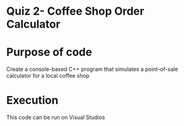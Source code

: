 # Quiz 2- Coffee Shop Order Calculator
# Purpose of code
Create a console-based C++ program that simulates a point-of-sale
calculator for a local coffee shop
# Execution
This code can be run on Visual Studios
